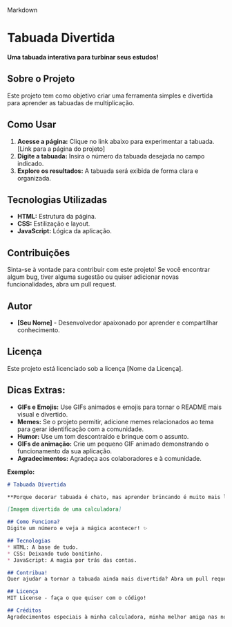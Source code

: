 Markdown

# Tabuada Divertida 

**Uma tabuada interativa para turbinar seus estudos!** 

## Sobre o Projeto
Este projeto tem como objetivo criar uma ferramenta simples e divertida para aprender as tabuadas de multiplicação. 

## Como Usar
1. **Acesse a página:** Clique no link abaixo para experimentar a tabuada.
   [Link para a página do projeto]
2. **Digite a tabuada:** Insira o número da tabuada desejada no campo indicado.
3. **Explore os resultados:** A tabuada será exibida de forma clara e organizada.

## Tecnologias Utilizadas
* **HTML:** Estrutura da página.
* **CSS:** Estilização e layout.
* **JavaScript:** Lógica da aplicação.

## Contribuições
Sinta-se à vontade para contribuir com este projeto! Se você encontrar algum bug, tiver alguma sugestão ou quiser adicionar novas funcionalidades, abra um pull request.

## Autor
* **[Seu Nome]** - Desenvolvedor apaixonado por aprender e compartilhar conhecimento.

## Licença
Este projeto está licenciado sob a licença [Nome da Licença].

## Dicas Extras:
* **GIFs e Emojis:** Use GIFs animados e emojis para tornar o README mais visual e divertido.
* **Memes:** Se o projeto permitir, adicione memes relacionados ao tema para gerar identificação com a comunidade.
* **Humor:** Use um tom descontraído e brinque com o assunto.
* **GIFs de animação:** Crie um pequeno GIF animado demonstrando o funcionamento da sua aplicação.
* **Agradecimentos:** Agradeça aos colaboradores e à comunidade.

**Exemplo:**

```markdown
# Tabuada Divertida 

**Porque decorar tabuada é chato, mas aprender brincando é muito mais legal!** 

[Imagem divertida de uma calculadora]

## Como Funciona?
Digite um número e veja a mágica acontecer! ✨

## Tecnologias
* HTML: A base de tudo.
* CSS: Deixando tudo bonitinho.
* JavaScript: A magia por trás das contas.

## Contribua!
Quer ajudar a tornar a tabuada ainda mais divertida? Abra um pull request! 

## Licença
MIT License - faça o que quiser com o código! 

## Créditos
Agradecimentos especiais à minha calculadora, minha melhor amiga nas noites de e
